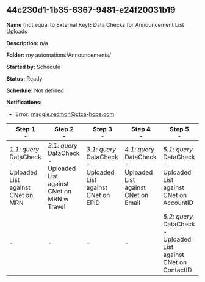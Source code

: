## 44c230d1-1b35-6367-9481-e24f20031b19

**Name** (not equal to External Key)**:** Data Checks for Announcement List Uploads

**Description:** n/a

**Folder:** my automations/Announcements/

**Started by:** Schedule

**Status:** Ready

**Schedule:** Not defined

**Notifications:**

* Error: maggie.redmon@ctca-hope.com

| Step 1<br>_<small>-</small>_ | Step 2<br>_<small>-</small>_ | Step 3<br>_<small>-</small>_ | Step 4<br>_<small>-</small>_ | Step 5<br>_<small>-</small>_ |
| --- | --- | --- | --- | --- |
| _1.1: query_<br>DataCheck - Uploaded List against CNet on MRN | _2.1: query_<br>DataCheck - Uploaded List against CNet on MRN w Travel | _3.1: query_<br>DataCheck - Uploaded List against CNet on EPID | _4.1: query_<br>DataCheck - Uploaded List against CNet on Email | _5.1: query_<br>DataCheck - Uploaded List against CNet on AccountID |
| - | - | - | - | _5.2: query_<br>DataCheck - Uploaded List against CNet on ContactID |
